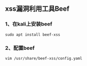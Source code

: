 ## xss漏洞利用工具Beef
### 1、在kali上安装beef
```shell script
sudo apt install beef-xss
```
### 2、配置beef
```shell script
vim /usr/share/beef-xss/config.yaml
```

